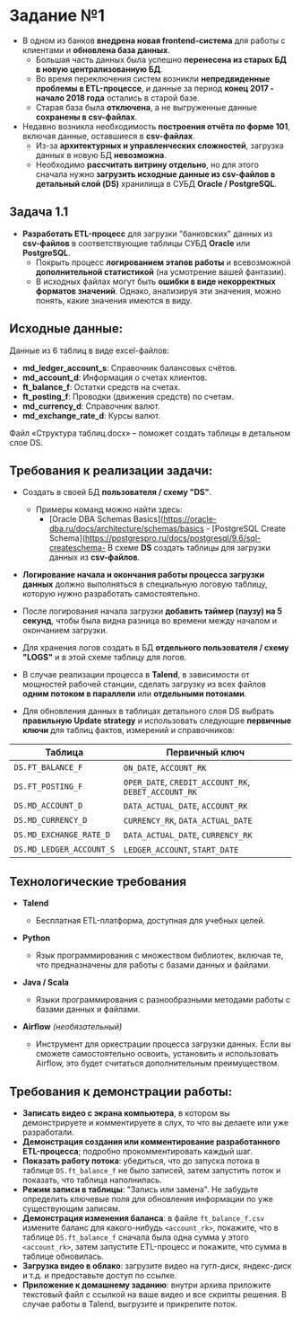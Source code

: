 # Задание №1
- В одном из банков **внедрена новая frontend-система** для работы с клиентами и **обновлена база данных**.
  - Большая часть данных была успешно **перенесена из старых БД в новую централизованную БД**.
  - Во время переключения систем возникли **непредвиденные проблемы в ETL-процессе**, и данные за период **конец 2017 - начало 2018 года** остались в старой базе.
  - Старая база была **отключена**, а не выгруженные данные **сохранены в csv-файлах**.
- Недавно возникла необходимость **построения отчёта по форме 101**, включая данные, оставшиеся в **csv-файлах**.
  - Из-за **архитектурных и управленческих сложностей**, загрузка данных в новую БД **невозможна**.
  - Необходимо **рассчитать витрину отдельно**, но для этого сначала нужно **загрузить исходные данные из csv-файлов в детальный слой (DS)** хранилища в СУБД **Oracle / PostgreSQL**.

## Задача 1.1
- **Разработать ETL-процесс** для загрузки "банковских" данных из **csv-файлов** в соответствующие таблицы СУБД **Oracle** или **PostgreSQL**.
  - Покрыть процесс **логированием этапов работы** и всевозможной **дополнительной статистикой** (на усмотрение вашей фантазии).
  - В исходных файлах могут быть **ошибки в виде некорректных форматов значений**. Однако, анализируя эти значения, можно понять, какие значения имеются в виду.

## Исходные данные:
Данные из 6 таблиц в виде excel-файлов:
- **md_ledger_account_s**: Справочник балансовых счётов.
- **md_account_d**: Информация о счетах клиентов.
- **ft_balance_f**: Остатки средств на счетах.
- **ft_posting_f**: Проводки (движения средств) по счетам.
- **md_currency_d**: Справочник валют.
- **md_exchange_rate_d**: Курсы валют.
    
Файл «Структура таблиц.docx» – поможет создать таблицы в детальном слое DS.

## Требования к реализации задачи:
- Создать в своей БД **пользователя / схему "DS"**.
  - Примеры команд можно найти здесь:
    - [Oracle DBA Schemas Basics](https://oracle-dba.ru/docs/architecture/schemas/basics    - [PostgreSQL Create Schema](https://postgrespro.ru/docs/postgresql/9.6/sql-createschema- В схеме **DS** создать таблицы для загрузки данных из **csv-файлов**.

- **Логирование начала и окончания работы процесса загрузки данных** должно выполняться в специальную логовую таблицу, которую нужно разработать самостоятельно.

- После логирования начала загрузки **добавить таймер (паузу) на 5 секунд**, чтобы была видна разница во времени между началом и окончанием загрузки.

- Для хранения логов создать в БД **отдельного пользователя / схему "LOGS"** и в этой схеме таблицу для логов.

- В случае реализации процесса в **Talend**, в зависимости от мощностей рабочей станции, сделать загрузку из всех файлов **одним потоком в параллели** или **отдельными потоками**.

- Для обновления данных в таблицах детального слоя DS выбрать **правильную Update strategy** и использовать следующие **первичные ключи** для таблиц фактов, измерений и справочников:


| Таблица                | Первичный ключ                           |
|------------------------|------------------------------------------|
| `DS.FT_BALANCE_F`      | `ON_DATE`, `ACCOUNT_RK`                  |
| `DS.FT_POSTING_F`      | `OPER_DATE`, `CREDIT_ACCOUNT_RK`, `DEBET_ACCOUNT_RK` |
| `DS.MD_ACCOUNT_D`      | `DATA_ACTUAL_DATE`, `ACCOUNT_RK`         |
| `DS.MD_CURRENCY_D`     | `CURRENCY_RK`, `DATA_ACTUAL_DATE`        |
| `DS.MD_EXCHANGE_RATE_D`| `DATA_ACTUAL_DATE`, `CURRENCY_RK`        |
| `DS.MD_LEDGER_ACCOUNT_S`| `LEDGER_ACCOUNT`, `START_DATE`          |


## Технологические требования
- **Talend**
  - Бесплатная ETL-платформа, доступная для учебных целей.

- **Python**
  - Язык программирования с множеством библиотек, включая те, что предназначены для работы с базами данных и файлами.

- **Java / Scala**
  - Языки программирования с разнообразными методами работы с базами данных и файлами.

- **Airflow** *(необязательный)*
  - Инструмент для оркестрации процесса загрузки данных. Если вы сможете самостоятельно освоить, установить и использовать Airflow, это будет считаться дополнительным преимуществом.


## Требования к демонстрации работы:
- **Записать видео с экрана компьютера**, в котором вы демонстрируете и комментируете в слух, то что вы делаете или уже разработали.
- **Демонстрация создания или комментирование разработанного ETL-процесса**; подробно прокомментировать каждый шаг.
- **Показать работу потока**: убедиться, что до запуска потока в таблице `DS.ft_balance_f` не было записей, затем запустить поток и показать, что таблица наполнилась.
- **Режим записи в таблицы**: "Запись или замена". Не забудьте определить ключевые поля для обновления информации по уже существующим записям.
- **Демонстрация изменения баланса**: в файле `ft_balance_f.csv` измените баланс для какого-нибудь `<account_rk>`, покажите, что в таблице `DS.ft_balance_f` сначала была одна сумма у этого `<account_rk>`, затем запустите ETL-процесс и покажите, что сумма в таблице обновилась.
- **Загрузка видео в облако**: загрузите видео на гугл-диск, яндекс-диск и т.д. и предоставьте доступ по ссылке.
- **Приложение к домашнему заданию**: внутри архива приложите текстовый файл с ссылкой на ваше видео и все скрипты решения. В случае работы в Talend, выгрузите и прикрепите поток.
